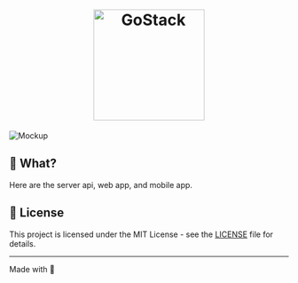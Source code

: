 <h1 align="center">
	<img alt="GoStack" src=".github/logo.svg" width="200px" />
</h1>


<img alt="Mockup" src="https://res.cloudinary.com/eliasgcf/image/upload/v1587509596/GoBarber/mockup_ocggit.png">

## 🚀 What?

Here are the server api, web app, and mobile app.

## 📝 License

This project is licensed under the MIT License - see the [LICENSE](LICENSE) file for details.

---

Made with 💜
